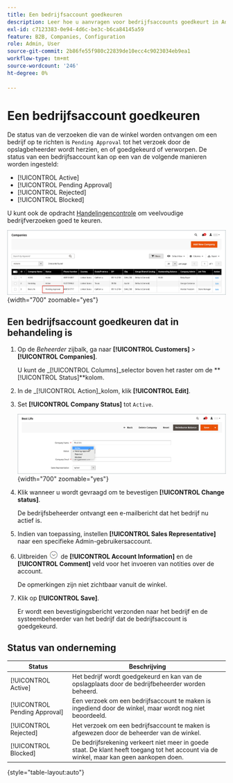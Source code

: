 ```yaml
---
title: Een bedrijfsaccount goedkeuren
description: Leer hoe u aanvragen voor bedrijfsaccounts goedkeurt in Admin.
exl-id: c7123383-0e94-4d6c-be3c-b6ca84145a59
feature: B2B, Companies, Configuration
role: Admin, User
source-git-commit: 2b86fe55f980c22839de10ecc4c9023034eb9ea1
workflow-type: tm+mt
source-wordcount: '246'
ht-degree: 0%

---
```


# Een bedrijfsaccount goedkeuren

De status van de verzoeken die van de winkel worden ontvangen om een bedrijf op te richten is `Pending Approval` tot het verzoek door de opslagbeheerder wordt herzien, en of goedgekeurd of verworpen. De status van een bedrijfsaccount kan op een van de volgende manieren worden ingesteld:

- [!UICONTROL Active]
- [!UICONTROL Pending Approval]
- [!UICONTROL Rejected]
- [!UICONTROL Blocked]

U kunt ook de opdracht [Handelingencontrole](account-company-manage.md) om veelvoudige bedrijfverzoeken goed te keuren.

![In behandeling](./assets/companies-pending-approval.png){width="700" zoomable="yes"}

## Een bedrijfsaccount goedkeuren dat in behandeling is

1. Op de _Beheerder_ zijbalk, ga naar **[!UICONTROL Customers]** > **[!UICONTROL Companies]**.

   U kunt de _[!UICONTROL Columns]_selector boven het raster om de **[!UICONTROL Status]**kolom.

1. In de _[!UICONTROL Action]_kolom, klik **[!UICONTROL Edit]**.

1. Set **[!UICONTROL Company Status]** tot `Active`.

   ![De bedrijfsstatus instellen](./assets/company-status-active.png){width="700" zoomable="yes"}

1. Klik wanneer u wordt gevraagd om te bevestigen **[!UICONTROL Change status]**.

   De bedrijfsbeheerder ontvangt een e-mailbericht dat het bedrijf nu actief is.

1. Indien van toepassing, instellen **[!UICONTROL Sales Representative]** naar een specifieke Admin-gebruikersaccount.

1. Uitbreiden ![Expansiekiezer](../assets/icon-display-expand.png)  de **[!UICONTROL Account Information]** en de **[!UICONTROL Comment]** veld voor het invoeren van notities over de account.

   De opmerkingen zijn niet zichtbaar vanuit de winkel.

1. Klik op **[!UICONTROL Save]**.

   Er wordt een bevestigingsbericht verzonden naar het bedrijf en de systeembeheerder van het bedrijf dat de bedrijfsaccount is goedgekeurd.

## Status van onderneming

| Status | Beschrijving |
|------------------|--------------------------------------------------------------------------------------------------------------------------------------------|
| [!UICONTROL Active] | Het bedrijf wordt goedgekeurd en kan van de opslagplaats door de bedrijfbeheerder worden beheerd. |
| [!UICONTROL Pending Approval] | Een verzoek om een bedrijfsaccount te maken is ingediend door de winkel, maar wordt nog niet beoordeeld. |
| [!UICONTROL Rejected] | Het verzoek om een bedrijfsaccount te maken is afgewezen door de beheerder van de winkel. |
| [!UICONTROL Blocked] | De bedrijfsrekening verkeert niet meer in goede staat. De klant heeft toegang tot het account via de winkel, maar kan geen aankopen doen. |

{style="table-layout:auto"}
